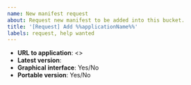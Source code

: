 ```yaml
---
name: New manifest request
about: Request new manifest to be added into this bucket.
title: '[Request] Add %%applicationName%%'
labels: request, help wanted
---
```


<!-- Adjust prefilled title with correct name of application -->
<!-- Please provide following information: -->

- **URL to application**: <>
- **Latest version**:
- **Graphical interface**: Yes/No
- **Portable version**: Yes/No <!-- if Yes please specify if portable mode needs to be enabled and list files/folders needed to be handled on update -->

<!-- Is there anything else contributors need to know? -->
<!-- Files, folders to persist across updates -->
<!-- Installation requirements -->
<!-- ... -->
